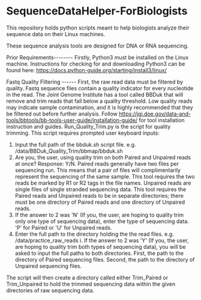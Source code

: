 # SequenceDataHelper-ForBiologists
This repository holds python scripts meant to help biologists analyze their sequence data on their Linux machines.

These sequence analysis tools are designed for DNA or RNA sequencing. 

Prior Requirements--------
Firstly, Python3 must be installed on the Linux machine. Instructions for checking for and downloading Python3 can be found here: https://docs.python-guide.org/starting/install3/linux/ 


Fastq Quality Filtering ------
  First, the raw read data must be filtered by quality. Fastq sequence files contain a quality indicator for every nucleotide in the read. The Joint Genome Institute has a tool called BBDuk that will remove and trim reads that fall below a quality threshold. Low quality reads may indicate sample contamination, and it is highly recommended that they be filtered out before further analysis. 
Follow https://jgi.doe.gov/data-and-tools/bbtools/bb-tools-user-guide/installation-guide/ for tool installation instruction and guides. 
Run_Quality_Trim.py is the script for quality trimming. This script requires prompted user keyboard inputs:
1. Input the full path of the bbduk.sh script file. e.g. /data/BBDuk_Quality_Trim/bbmap/bbduk.sh
2. Are you, the user, using quality trim on both Paired and Unpaired reads at once? Response: Y/N. Paired reads generally have two files per sequencing run. This means that a pair of files will complimentarily represent the sequencing of the same sample. This tool requires the two reads be marked by R1 or R2 tags in the file names. Unpaired reads are single files of single stranded sequencing data. 
This tool requires the Paired reads and Unpaired reads to be in separate directories; there must be one directory of Paired reads and one directory of Unpaired reads.
3. If the answer to 2 was 'N' (If you, the user, are hoping to quality trim only one type of sequencing data), enter the type of sequencing data. 'P' for Paired or 'U' for Unpaired reads.
4. Enter the full path to the directory holding the the read files. e.g. /data/practice_raw_reads
i. If the answer to 2 was 'Y' (If you, the user, are hoping to quality trim both types of sequencing data), you will be asked to input the full paths to both directories. First, the path to the directory of Paired sequencing files. Second, the path to the directory of Unpaired sequencing files. 

The script will then create a directory called either Trim_Paired or Trim_Unpaired to hold the trimmed sequencing data within the given directories of raw sequencing data. 
